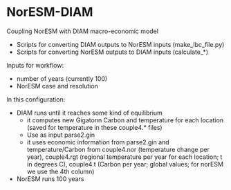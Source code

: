 # NorESM-DIAM

Coupling NorESM with DIAM macro-economic model

- Scripts for converting DIAM outputs to NorESM inputs (make_lbc_file.py)
- Scripts for converting NorESM outputs to DIAM inputs (calculate_*)


Inputs for workflow:
- number of years (currently 100)
- NorESM case and resolution


In this configuration:
- DIAM runs until it reaches some kind of equilibrium
    - it computes new Gigatonn Carbon and temperature for each location (saved for temperature in these couple4.* files)
    - Use as input parse2.gin
    - it uses economic information from parse2.gin and temperature/Carbon from couple4.nor (temperature change per year), couple4.rgt (regional temperature per year for each location; t in degrees C), couple4.t (Carbon per year; global values; for norESM we use the 4th column)    
- NorESM runs 100 years
